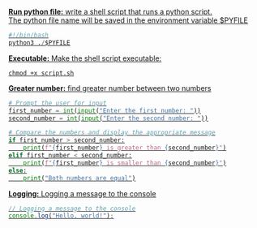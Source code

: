 
<u>**Run python file:**<u/> write a shell script that runs a python script.<br>
The python file name will be saved in the environment variable $PYFILE
```python
#!/bin/bash
python3 ./$PYFILE
```
<u>**Executable:**</u> Make the shell script executable:
```bash-shell
chmod +x script.sh
```
<u>**Greater number:**</u> find greater number between two numbers
```python
# Prompt the user for input
first_number = int(input("Enter the first number: "))
second_number = int(input("Enter the second number: "))

# Compare the numbers and display the appropriate message
if first_number > second_number:
    print(f"{first_number} is greater than {second_number}")
elif first_number < second_number:
    print(f"{first_number} is smaller than {second_number}")
else:
    print("Both numbers are equal")
```

<u>**Logging:**</u> Logging a message to the console
```javascript
// Logging a message to the console
console.log("Hello, world!");
```


